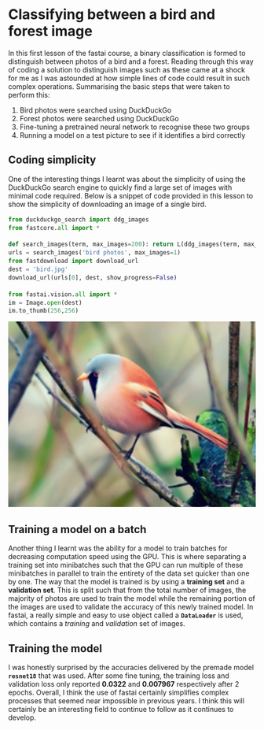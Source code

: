# Classifying between a bird and forest image

In this first lesson of the fastai course, a binary classification is formed to distinguish between photos of a bird and a forest. Reading through this way of coding a solution to distinguish images such as these came at a shock for me as I was astounded at how simple lines of code could result in such complex operations. 
Summarising the basic steps that were taken to perform this:
1. Bird photos were searched using DuckDuckGo
2. Forest photos were searched using DuckDuckGo
3. Fine-tuning a pretrained neural network to recognise these two groups
4. Running a model on a test picture to see if it identifies a bird correctly

## Coding simplicity

One of the interesting things I learnt was about the simplicity of using the DuckDuckGo search engine  to quickly find a large set of images with minimal code required. 
Below is a snippet of code provided in this lesson to show the simplicity of downloading an image of a single bird.

  ```python
  from duckduckgo_search import ddg_images
  from fastcore.all import *

  def search_images(term, max_images=200): return L(ddg_images(term, max_results=max_images)).itemgot('image')
  urls = search_images('bird photos', max_images=1)
  from fastdownload import download_url
  dest = 'bird.jpg'
  download_url(urls[0], dest, show_progress=False)

  from fastai.vision.all import *
  im = Image.open(dest)
  im.to_thumb(256,256)
  ```
![bird photo](../images/bird_photo.png)

## Training a model on a batch

Another thing I learnt was the ability for a model to train batches for decreasing computation speed using the GPU. This is where separating a training set into minibatches such that the GPU can run multiple of these minibatches in parallel to train the entirety of the data set quicker than one by one. 
The way that the model is trained is by using a **training set** and a **validation set**. This is split such that from the total number of images, the majority of photos are used to train the model while the remaining portion of the images are used to validate the accuracy of this newly trained model.
In fastai, a really simple and easy to use object called a **`DataLoader`** is used, which contains a *training* and *validation* set of images. 

## Training the model

I was honestly surprised by the accuracies delivered by the premade model **`resnet18`** that was used. After some fine tuning, the training loss and validation loss only reported **0.0322** and **0.007967** respectively after 2 epochs. 
Overall, I think the use of fastai certainly simplifies complex processes that seemed near impossible in previous years. I think this will certainly be an interesting field to continue to follow as it continues to develop. 
